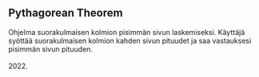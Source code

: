 ## Pythagorean Theorem

Ohjelma suorakulmaisen kolmion pisimmän sivun laskemiseksi. Käyttäjä syöttää suorakulmaisen kolmion kahden sivun pituudet ja saa vastauksesi pisimmän sivun pituuden.
<br/>
<br/>
2022.
